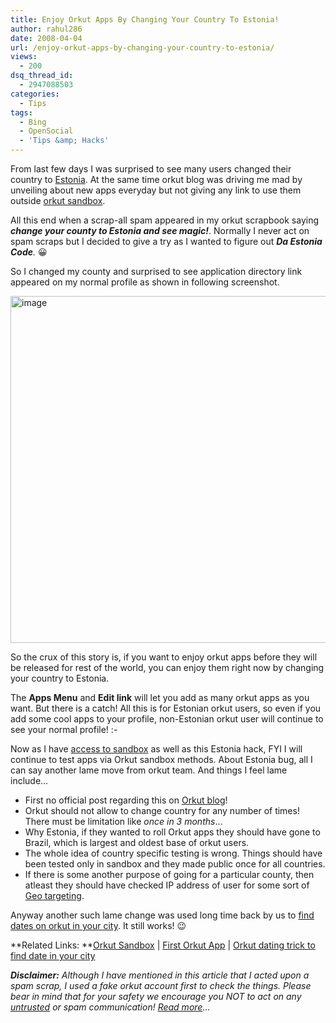 ```yaml
---
title: Enjoy Orkut Apps By Changing Your Country To Estonia!
author: rahul286
date: 2008-04-04
url: /enjoy-orkut-apps-by-changing-your-country-to-estonia/
views:
  - 200
dsq_thread_id:
  - 2947088503
categories:
  - Tips
tags:
  - Bing
  - OpenSocial
  - 'Tips &amp; Hacks'
---
```

From last few days I was surprised to see many users changed their country to <a href="http://en.wikipedia.org/wiki/Estonia" onclick="_gaq.push(['_trackEvent', 'outbound-article', 'http://en.wikipedia.org/wiki/Estonia', 'Estonia']);" >Estonia</a>. At the same time orkut blog was driving me mad by unveiling about new apps everyday but not giving any link to use them outside [orkut sandbox][1].

All this end when a scrap-all spam appeared in my orkut scrapbook saying ***change your county to Estonia and see magic!***. Normally I never act on spam scraps but I decided to give a try as I wanted to figure out ***Da Estonia Code**.* 😀

So I changed my county and surprised to see application directory link appeared on my normal profile as shown in following screenshot.

[<img class="wp-image-52392" style="border-right: 0px;border-top: 0px;border-left: 0px;border-bottom: 0px" src="http://cdn.devilsworkshop.org/files/2008/04/image-thumb2.png" border="0" alt="image" width="510" height="555" />][2]

So the crux of this story is, if you want to enjoy orkut apps before they will be released for rest of the world, you can enjoy them right now by changing your country to Estonia.

The **Apps Menu** and **Edit link** will let you add as many orkut apps as you want. But there is a catch! All this is for Estonian orkut users, so even if you add some cool apps to your profile, non-Estonian orkut user will continue to see your normal profile! <img src="http://devilsworkshop.org/wp-includes/images/smilies/frownie.png" alt=":-(" class="wp-smiley" style="height: 1em; max-height: 1em;" />

Now as I have [access to sandbox][1] as well as this Estonia hack, FYI I will continue to test apps via Orkut sandbox methods. About Estonia bug, all I can say another lame move from orkut team. And things I feel lame include&#8230;

  * First no official post regarding this on <a href="http://en.blog.orkut.com/" onclick="_gaq.push(['_trackEvent', 'outbound-article', 'http://en.blog.orkut.com/', 'Orkut blog']);" >Orkut blog</a>!
  * Orkut should not allow to change country for any number of times! There must be limitation like *once in 3 months*&#8230;
  * Why Estonia, if they wanted to roll Orkut apps they should have gone to Brazil, which is largest and oldest base of orkut users.
  * The whole idea of country specific testing is wrong. Things should have been tested only in sandbox and they made public once for all countries.
  * If there is some another purpose of going for a particular county, then atleast they should have checked IP address of user for some sort of <a href="http://en.wikipedia.org/wiki/Geo_targeting" onclick="_gaq.push(['_trackEvent', 'outbound-article', 'http://en.wikipedia.org/wiki/Geo_targeting', 'Geo targeting']);" >Geo targeting</a>.

Anyway another such lame change was used long time back by us to [find dates on orkut in your city][3]. It still works! 😉

**Related Links: **[Orkut Sandbox][1] | [First Orkut App][4] | [Orkut dating trick to find date in your city][3]

***Disclaimer:** Although I have mentioned in this article that I acted upon a spam scrap, I used a fake orkut account first to check the things. Please bear in mind that for your safety we encourage you NOT to act on any <a href="http://en.wikipedia.org/wiki/Untrusted" onclick="_gaq.push(['_trackEvent', 'outbound-article', 'http://en.wikipedia.org/wiki/Untrusted', 'untrusted']);" >untrusted</a> or spam communication! [Read more][5]&#8230;*

 [1]: http://devilsworkshop.org/2007/12/19/beginners-guide-to-opensocial-orkut-sandbox-covering-faq/
 [2]: http://cdn.devilsworkshop.org/files/2008/04/image4.png
 [3]: http://devilsworkshop.org/2007/06/25/orkut-dating-tricks-how-to-find-girls-in-your-city/
 [4]: http://devilsworkshop.org/2007/11/02/orkut-started-adding-stuff-like-facebook-get-your-questions-answered/
 [5]: http://devilsworkshop.org/tos/
